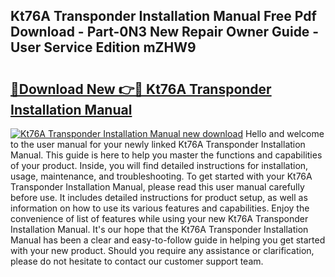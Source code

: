 ## Kt76A Transponder Installation Manual Free Pdf Download - Part-0N3 New Repair Owner Guide - User Service Edition mZHW9

# <h2><a href="http://bc77950.oget.top/?id=Kt76A+Transponder+Installation+Manual">🔗Download New 👉🔴 Kt76A Transponder Installation Manual</a></h2>

[![Kt76A Transponder Installation Manual new download](https://i.imgur.com/5g1atiW.png)](http://bc77950.oget.top/?id=Kt76A+Transponder+Installation+Manual)
Hello and welcome to the user manual for your newly linked Kt76A Transponder Installation Manual. This guide is here to help you master the functions and capabilities of your product. Inside, you will find detailed instructions for installation, usage, maintenance, and troubleshooting. To get started with your Kt76A Transponder Installation Manual, please read this user manual carefully before use. It includes detailed instructions for product setup, as well as information on how to use its various features and capabilities. Enjoy the convenience of list of features while using your new Kt76A Transponder Installation Manual. It's our hope that the Kt76A Transponder Installation Manual has been a clear and easy-to-follow guide in helping you get started with your new product. Should you require any assistance or clarification, please do not hesitate to contact our customer support team.
